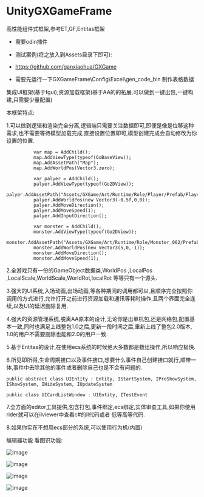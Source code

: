 # UnityGXGameFrame
高性能组件式框架,参考ET,GF,Entitas框架

* 需要odin插件
* 测试案例(将之放入到Assets目录下即可):

* https://github.com/ganxiaohua/GXGame

* 需要先运行一下GXGameFrame\Config\Excel\gen_code_bin 制作表格数据


集成UI框架(基于fgui),资源加载框架(基于AA的的拓展,可以做到一键出包,一键构建,只需要少量配置)

本框架特点:

1.可以做到逻辑和渲染完全分离,逻辑端只需要关注数据即可,即便是像是位移这种需求,也不需要等待模型加载完成,直接设置位置即可,模型创建完成会自动修改为你设置的位置.
  ```
            var map = AddChild();
            map.AddViewType(typeof(GoBaseView));
            map.AddAssetPath("Map");
            map.AddWorldPos(Vector3.zero);

            var palyer = AddChild();
            palyer.AddViewType(typeof(Go2DView));
            palyer.AddAssetPath("Assets/GXGame/Art/Runtime/Role/Player/Prefab/Player.prefab");
            palyer.AddWorldPos(new Vector3(-0.5f,0,0));
            palyer.AddMoveDirection();
            palyer.AddMoveSpeed(1);
            palyer.AddInputDirection();

            var monster = AddChild();
            monster.AddViewType(typeof(Go2DView));
            monster.AddAssetPath("Assets/GXGame/Art/Runtime/Role/Monster_002/Prefab/Monster_002.prefab");
            monster.AddWorldPos(new Vector3(5,0,-1));
            monster.AddMoveDirection();
            monster.AddMoveSpeed(1);
  ```

2.全游戏只有一份的GameObject数据类,WorldPos ,LocalPos ,LocalScale,WorldScale,WorldRot,localRot 等等只有一个源头.

3.强大的UI系统,入场动画,出场动画,等各种期间的调用都可以,且顺序完全按照你调用的方式进行,允许打开之前进行资源加载和通讯等耗时操作,且两个界面完全连续,以及UI的延迟删除复用.

4.强大的资源管理系统,脱离AA原本的设计,无论你是出单机包,还是网络包,配置基本一致,同时也满足上线整包1.0之后,更新一段时间之后,重新上线了整包2.0版本, 1.0的用户不需要删除也能和2.0的用户一致.

5.基于Entitas的设计,在使用ecs系统的时候绝大多数都是数组操作,所以响应极快.

6.所见即所得,生命周期接口以及事件接口,想要什么事件自己创建接口就行,顺带一体,事件中去除其他的事件或者删除自己也是不会有问题的.

  ```
  public abstract class UIEntity : Entity, IStartSystem, IPreShowSystem, IShowSystem, IHideSystem, IUpdateSystem

  public class UICardListWindow : UIEntity, ITestEvent
  ```
 7.全方面的editor工具提供,包含打包,事件绑定,ecs绑定,实体审查工具,如果你使用rider就可以在ilviewer中查看c#的il代码或者 低等高等代码.

 8.如果你实在不想用ecs部分的系统,可以使用行为机(内置)

 编辑器功能 看图识功能:
 
![image](https://github.com/ganxiaohua/UnityGXGameFrame/assets/20961017/0f62a9d7-775b-4889-a289-7549f9911910)

![image](https://github.com/ganxiaohua/UnityGXGameFrame/assets/20961017/31555142-6b3d-47f9-b155-1e8f80f5428a)

![image](https://github.com/ganxiaohua/UnityGXGameFrame/assets/20961017/4b1a769b-fb88-4bd9-bc76-ad875bcbd148)

![image](https://github.com/user-attachments/assets/66ab3099-f3fc-4ca1-8c9e-b89b213bf31e)

 

